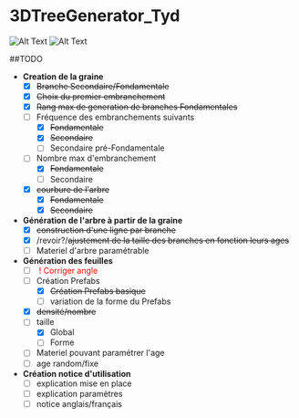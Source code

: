 # 3DTreeGenerator_Tyd

![Alt Text](https://media.giphy.com/media/QWFxPK2yFjDAbPmfbu/giphy.gif) ![Alt Text](https://media.giphy.com/media/fqsHpwKOb11EMu4gFA/giphy.gif)

##TODO
* **Creation de la graine**
   * [x] ~~Branche Secondaire/Fondamentale~~
   * [x] ~~Choix du premier embranchement~~
   * [x] ~~Rang max de generation de branches Fondamentales~~
   * [ ] Fréquence des embranchements suivants
      * [x] ~~Fondamentale~~
      * [x] ~~Secondaire~~
      * [ ] Secondaire pré-Fondamentale
   * [ ] Nombre max d'embranchement
      * [x] ~~Fondamentale~~
      * [ ] Secondaire
   * [x] ~~courbure de l'arbre~~
      * [x] ~~Fondamentale~~
      * [x] ~~Secondaire~~
* **Génération de l'arbre à partir de la graine**
  * [x] ~~construction d'une ligne par branche~~
   * [x] /revoir?/~~ajustement de la taille des branches en fonction leurs ages~~
   * [ ] Materiel d'arbre paramétrable
* **Génération des feuilles**
   * [ ] <span style='color:red'> ! Corriger angle </span>
   * [ ] Création Prefabs
      * [x] ~~Création Prefabs basique~~
      * [ ] variation de la forme du Prefabs
   * [x] ~~densité/nombre~~
   * [ ] taille
      * [x] Global
      * [ ] Forme  
   * [ ] Materiel pouvant paramétrer l'age
   * [ ] age random/fixe
* **Création notice d'utilisation**
   * [ ] explication mise en place
   * [ ] explication paramètres
   * [ ] notice anglais/français
